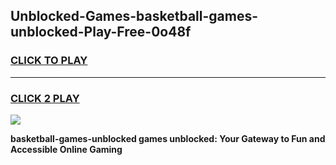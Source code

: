 
## Unblocked-Games-basketball-games-unblocked-Play-Free-0o48f
<h3>
<a href="https://premium76.site?title=basketball-games-unblocked&ref=15A">CLICK TO PLAY</a></h3>
<hr>

<h3>
<a href="https://premium76.site?title=basketball-games-unblocked&ref=15A">CLICK 2 PLAY</a>
  
</h3>

<a href="https://premium76.site?title=basketball-games-unblocked&ref=15A"><img src="https://clearcache.store/games.png"></a>


**basketball-games-unblocked games unblocked: Your Gateway to Fun and Accessible Online Gaming**
